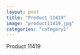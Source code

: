 ```yaml
---
layout: post
title: "Product 11419"
image: "product11419.jpg"
categories: "category1"
---
```

Product 11419
